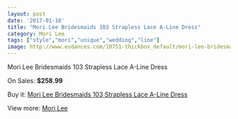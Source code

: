 ```yaml
---
layout: post
date: '2017-01-18'
title: "Mori Lee Bridesmaids 103 Strapless Lace A-Line Dress"
category: Mori Lee
tags: ["style","mori","unique","wedding","line"]
image: http://www.eudances.com/10751-thickbox_default/mori-lee-bridesmaids-103-strapless-lace-a-line-dress.jpg
---
```

Mori Lee Bridesmaids 103 Strapless Lace A-Line Dress

On Sales: **$258.99**
<a href="https://www.eudances.com/en/mori-lee/3445-mori-lee-bridesmaids-103-strapless-lace-a-line-dress.html"><amp-img layout="responsive" width="600" height="600" src="//www.eudances.com/10751-thickbox_default/mori-lee-bridesmaids-103-strapless-lace-a-line-dress.jpg" alt="Mori Lee Bridesmaids 103 Strapless Lace A-Line Dress 0" /></a>
<a href="https://www.eudances.com/en/mori-lee/3445-mori-lee-bridesmaids-103-strapless-lace-a-line-dress.html"><amp-img layout="responsive" width="600" height="600" src="//www.eudances.com/10755-thickbox_default/mori-lee-bridesmaids-103-strapless-lace-a-line-dress.jpg" alt="Mori Lee Bridesmaids 103 Strapless Lace A-Line Dress 1" /></a>
<a href="https://www.eudances.com/en/mori-lee/3445-mori-lee-bridesmaids-103-strapless-lace-a-line-dress.html"><amp-img layout="responsive" width="600" height="600" src="//www.eudances.com/10754-thickbox_default/mori-lee-bridesmaids-103-strapless-lace-a-line-dress.jpg" alt="Mori Lee Bridesmaids 103 Strapless Lace A-Line Dress 2" /></a>
<a href="https://www.eudances.com/en/mori-lee/3445-mori-lee-bridesmaids-103-strapless-lace-a-line-dress.html"><amp-img layout="responsive" width="600" height="600" src="//www.eudances.com/10753-thickbox_default/mori-lee-bridesmaids-103-strapless-lace-a-line-dress.jpg" alt="Mori Lee Bridesmaids 103 Strapless Lace A-Line Dress 3" /></a>
<a href="https://www.eudances.com/en/mori-lee/3445-mori-lee-bridesmaids-103-strapless-lace-a-line-dress.html"><amp-img layout="responsive" width="600" height="600" src="//www.eudances.com/10752-thickbox_default/mori-lee-bridesmaids-103-strapless-lace-a-line-dress.jpg" alt="Mori Lee Bridesmaids 103 Strapless Lace A-Line Dress 4" /></a>

Buy it: [Mori Lee Bridesmaids 103 Strapless Lace A-Line Dress](https://www.eudances.com/en/mori-lee/3445-mori-lee-bridesmaids-103-strapless-lace-a-line-dress.html "Mori Lee Bridesmaids 103 Strapless Lace A-Line Dress")

View more: [Mori Lee](https://www.eudances.com/en/65-mori-lee "Mori Lee")